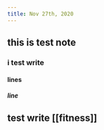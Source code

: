 ```yaml
---
title: Nov 27th, 2020
---
```


## this is test note
### i test write
#### lines
##### line
##
## test write [[fitness]]
